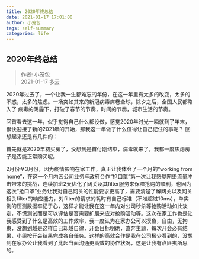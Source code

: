 ```yaml
---
title: 2020年终总结
date: 2021-01-17 17:01:00
author: 小笼包
tags: self-summary
categories: life
---
```


## 2020年终总结

> 作者: 小笼包  
> 2021-01-17 多云

2020年过去了，一个让我一生都难忘的年份，在这一年里有太多的改变，太多的不惑，太多的焦虑。一场突如其来的新冠病毒席卷全球，除夕之后，全国人民都陷入了
病毒的阴霾下，打破了春节的节奏，时间的节奏，城市生活的节奏。

<!-- more -->

回首看去这一年，似乎觉得自己什么都没做，感觉2020年时光一瞬就到了年末，很快迎接了新的2021年的开始，那我这一年做了什么值得让自己记住的事呢？
回想起来还是有几件的：

首先就是2020年初买房了，没想到是首付刚结束，病毒就来了，我都一度焦虑房子是否能正常购买呢。

2月份至3月份，因为疫情影响在家工作，真正让我体会了一个月的“working from home”，在这一个月内因公司业务与政府合作“抢口罩”第一次让我感觉网络流量冲击带来的挑战，连续加班2天优化了网关及其filter服务来保障抢购的顺利，也因为这次“抢口罩”业务让我对自己网关的性能要求更高了，需要清楚了解网关以及网关相关filter的响应能力，对filter的请求的耗时有自己标准（不准超过10ms），单实例的压测数据牢记于心，这样才能让我在这一年内对公司秒杀等抢购活动如此淡定，不慌测试而是可以评估是否需要扩展来应对抢购活动等。这次在家工作也是让我感受到了什么是高效的工作效率，我一度认为在家办公可以摸鱼，自由，无拘束，没想到越是这样自己却越自律，开会目标明确，直奔主题，每次开会必有结果，小组按开会结果完成各自任务。这样的高效合作是我在公司极少看到的，没想到在家办公让我看到了比起当面沟通更高效的协作状况，这是让我有点匪夷所思的。


